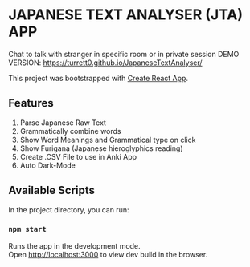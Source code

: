 # JAPANESE TEXT ANALYSER (JTA) APP 
  Chat to talk with stranger in specific room or in private session
  DEMO VERSION: https://turrett0.github.io/JapaneseTextAnalyser/

This project was bootstrapped with [Create React App](https://github.com/facebook/create-react-app).

## Features

1. Parse Japanese Raw Text
2. Grammatically combine words
3. Show Word Meanings and Grammatical type on click
4. Show Furigana (Japanese hieroglyphics reading)
5. Create .CSV File to use in Anki App
6. Auto Dark-Mode


## Available Scripts

In the project directory, you can run:

### `npm start`

Runs the app in the development mode.\
Open [http://localhost:3000](http://localhost:3000) to view dev build in the browser.

